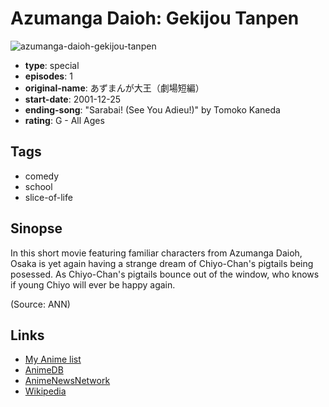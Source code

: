 # Azumanga Daioh: Gekijou Tanpen

![azumanga-daioh-gekijou-tanpen](https://cdn.myanimelist.net/images/anime/12/59965.jpg)

-   **type**: special
-   **episodes**: 1
-   **original-name**: あずまんが大王（劇場短編）
-   **start-date**: 2001-12-25
-   **ending-song**: "Sarabai! (See You Adieu!)" by Tomoko Kaneda
-   **rating**: G - All Ages

## Tags

-   comedy
-   school
-   slice-of-life

## Sinopse

In this short movie featuring familiar characters from Azumanga Daioh, Osaka is yet again having a strange dream of Chiyo-Chan's pigtails being posessed. As Chiyo-Chan's pigtails bounce out of the window, who knows if young Chiyo will ever be happy again.

(Source: ANN)

## Links

-   [My Anime list](https://myanimelist.net/anime/659/Azumanga_Daioh__Gekijou_Tanpen)
-   [AnimeDB](http://anidb.info/perl-bin/animedb.pl?show=anime&aid=8793)
-   [AnimeNewsNetwork](http://www.animenewsnetwork.com/encyclopedia/anime.php?id=2258)
-   [Wikipedia](http://en.wikipedia.org/wiki/Azumanga)
